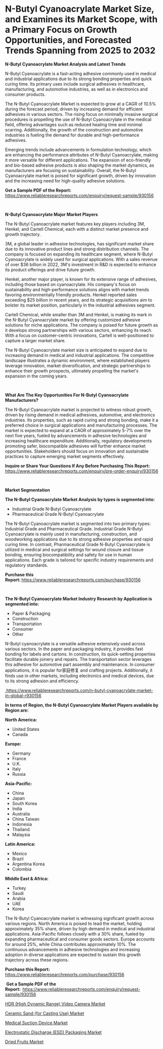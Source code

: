 <p><h1>N-Butyl Cyanoacrylate Market Size, and Examines its Market Scope, with a Primary Focus on Growth Opportunities, and Forecasted Trends Spanning from 2025 to 2032</h1></p><p><strong>N-Butyl Cyanoacrylate Market Analysis and Latest Trends</strong></p>
<p><p>N-Butyl Cyanoacrylate is a fast-acting adhesive commonly used in medical and industrial applications due to its strong bonding properties and quick curing time. Its primary uses include surgical adhesives in healthcare, manufacturing, and automotive industries, as well as in electronics and consumer products. </p><p>The N-Butyl Cyanoacrylate Market is expected to grow at a CAGR of 10.5% during the forecast period, driven by increasing demand for efficient adhesives in various sectors. The rising focus on minimally invasive surgical procedures is propelling the use of N-Butyl Cyanoacrylate in the medical field, offering advantages such as reduced healing time and minimal scarring. Additionally, the growth of the construction and automotive industries is fueling the demand for durable and high-performance adhesives. </p><p>Emerging trends include advancements in formulation technology, which are enhancing the performance attributes of N-Butyl Cyanoacrylate, making it more versatile for different applications. The expansion of eco-friendly and bio-based adhesive products is also shaping the market dynamics, as manufacturers are focusing on sustainability. Overall, the N-Butyl Cyanoacrylate market is poised for significant growth, driven by innovation and the increasing need for high-quality adhesive solutions.</p></p>
<p><strong>Get a Sample PDF of the Report:&nbsp;</strong> <a href="https://www.reliableresearchreports.com/enquiry/request-sample/930156?utm_campaign=16&utm_medium=2&utm_source=Github&utm_content=ia&utm_term=06012025&utm_id=n-butyl-cyanoacrylate">https://www.reliableresearchreports.com/enquiry/request-sample/930156</a></p>
<p>&nbsp;</p>
<p><strong>N-Butyl Cyanoacrylate Major Market Players</strong></p>
<p><p>The N-Butyl Cyanoacrylate market features key players including 3M, Henkel, and Cartell Chemical, each with a distinct market presence and growth trajectory. </p><p>3M, a global leader in adhesive technologies, has significant market share due to its innovative product lines and strong distribution channels. The company is focused on expanding its healthcare segment, where N-Butyl Cyanoacrylate is widely used for surgical applications. With a sales revenue of over $36 billion in 2022, 3M's investment in R&D is expected to enhance its product offerings and drive future growth.</p><p>Henkel, another major player, is known for its extensive range of adhesives, including those based on cyanoacrylate. His company's focus on sustainability and high-performance solutions aligns with market trends favoring environmentally friendly products. Henkel reported sales exceeding $25 billion in recent years, and its strategic acquisitions aim to bolster its market position, particularly in the industrial adhesives segment.</p><p>Cartell Chemical, while smaller than 3M and Henkel, is making its mark in the N-Butyl Cyanoacrylate market by offering customized adhesive solutions for niche applications. The company is poised for future growth as it develops strong partnerships with various sectors, enhancing its reach. With a focus on customer-centric innovations, Cartell is well-positioned to capture a larger market share.</p><p>The N-Butyl Cyanoacrylate market size is anticipated to expand due to increasing demand in medical and industrial applications. The competitive landscape illustrates a dynamic environment, where established players leverage innovation, market diversification, and strategic partnerships to enhance their growth prospects, ultimately propelling the market's expansion in the coming years.</p></p>
<p>&nbsp;</p>
<p><strong>What Are The Key Opportunities For N-Butyl Cyanoacrylate Manufacturers?</strong></p>
<p><p>The N-Butyl Cyanoacrylate market is projected to witness robust growth, driven by rising demand in medical adhesives, automotive, and electronics industries. Its properties, such as rapid curing and strong bonding, make it a preferred choice in surgical applications and manufacturing processes. The market is expected to expand at a CAGR of approximately 5-7% over the next five years, fueled by advancements in adhesive technologies and increasing healthcare expenditure. Additionally, regulatory developments promoting safer, biocompatible adhesives will further enhance market opportunities. Stakeholders should focus on innovation and sustainable practices to capture emerging market segments effectively.</p></p>
<p><strong>Inquire or Share Your Questions If Any Before Purchasing This Report:</strong> <a href="https://www.reliableresearchreports.com/enquiry/pre-order-enquiry/930156?utm_campaign=16&utm_medium=2&utm_source=Github&utm_content=ia&utm_term=06012025&utm_id=n-butyl-cyanoacrylate">https://www.reliableresearchreports.com/enquiry/pre-order-enquiry/930156</a></p>
<p>&nbsp;</p>
<p><strong>Market Segmentation</strong></p>
<p><strong>The N-Butyl Cyanoacrylate Market Analysis by types is segmented into:</strong></p>
<p><ul><li>Industrial Grade N-Butyl Cyanoacrylate</li><li>Pharmaceutical Grade N-Butyl Cyanoacrylate</li></ul></p>
<p><p>The N-Butyl Cyanoacrylate market is segmented into two primary types: Industrial Grade and Pharmaceutical Grade. Industrial Grade N-Butyl Cyanoacrylate is mainly used in manufacturing, construction, and woodworking applications due to its strong adhesive properties and rapid curing time. In contrast, Pharmaceutical Grade N-Butyl Cyanoacrylate is utilized in medical and surgical settings for wound closure and tissue bonding, ensuring biocompatibility and safety for use in human applications. Each grade is tailored for specific industry requirements and regulatory standards.</p></p>
<p><strong>Purchase this Report:&nbsp;</strong><a href="https://www.reliableresearchreports.com/purchase/930156?utm_campaign=16&utm_medium=2&utm_source=Github&utm_content=ia&utm_term=06012025&utm_id=n-butyl-cyanoacrylate">https://www.reliableresearchreports.com/purchase/930156</a></p>
<p>&nbsp;</p>
<p><strong>The N-Butyl Cyanoacrylate Market Industry Research by Application is segmented into:</strong></p>
<p><ul><li>Paper & Packaging</li><li>Construction</li><li>Transportation</li><li>Consumer</li><li>Other</li></ul></p>
<p><p>N-Butyl cyanoacrylate is a versatile adhesive extensively used across various sectors. In the paper and packaging industry, it provides fast bonding for labels and cartons. In construction, its quick-setting properties facilitate durable joinery and repairs. The transportation sector leverages this adhesive for automotive part assembly and maintenance. In consumer applications, it is popular for家庭修复 and crafting projects. Additionally, it finds use in other markets, including electronics and medical devices, due to its strong adhesion and efficiency.</p></p>
<p><a href="https://www.reliableresearchreports.com/n-butyl-cyanoacrylate-market-in-global-r930156?utm_campaign=16&utm_medium=2&utm_source=Github&utm_content=ia&utm_term=06012025&utm_id=n-butyl-cyanoacrylate">&nbsp;https://www.reliableresearchreports.com/n-butyl-cyanoacrylate-market-in-global-r930156</a></p>
<p><strong>In terms of Region, the N-Butyl Cyanoacrylate Market Players available by Region are:</strong></p>
<p>
    <p> <strong> North America: </strong>
        <ul>
            <li>United States</li>
            <li>Canada</li>
        </ul>
        </p> 
    <p> <strong> Europe: </strong>
        <ul>
            <li>Germany</li>
            <li>France</li>
            <li>U.K.</li>
            <li>Italy</li>
            <li>Russia</li>
        </ul>
        </p> 
    <p> <strong> Asia-Pacific: </strong>
        <ul>
            <li>China</li>
            <li>Japan</li>
            <li>South Korea</li>
            <li>India</li>
            <li>Australia</li>
            <li>China Taiwan</li>
            <li>Indonesia</li>
            <li>Thailand</li>
            <li>Malaysia</li>
        </ul>
        </p> 
    <p> <strong> Latin America: </strong>
        <ul>
            <li>Mexico</li>
            <li>Brazil</li>
            <li>Argentina Korea</li>
            <li>Colombia</li>
        </ul>
        </p> 
    <p> <strong> Middle East & Africa: </strong>
        <ul>
            <li>Turkey</li>
            <li>Saudi</li>
            <li>Arabia</li>
            <li>UAE</li>
            <li>Korea</li>
        </ul>
    </p>
    </p>
<p><p>The N-Butyl Cyanoacrylate market is witnessing significant growth across various regions. North America is poised to lead the market, holding approximately 35% share, driven by high demand in medical and industrial applications. Asia-Pacific follows closely with a 30% share, fueled by expanding pharmaceutical and consumer goods sectors. Europe accounts for around 25%, while China contributes approximately 10%. The continuous advancements in adhesive technologies and increasing adoption in diverse applications are expected to sustain this growth trajectory across these regions.</p></p>
<p><strong>Purchase this Report: </strong><a href="https://www.reliableresearchreports.com/purchase/930156?utm_campaign=16&utm_medium=2&utm_source=Github&utm_content=ia&utm_term=06012025&utm_id=n-butyl-cyanoacrylate">https://www.reliableresearchreports.com/purchase/930156</a></p>
<p>&nbsp;<strong>Get a Sample PDF of the Report:&nbsp;&nbsp;</strong><a href="https://www.reliableresearchreports.com/enquiry/request-sample/930156?utm_campaign=16&utm_medium=2&utm_source=Github&utm_content=ia&utm_term=06012025&utm_id=n-butyl-cyanoacrylate">https://www.reliableresearchreports.com/enquiry/request-sample/930156</a></p>
<p><strong></strong></p>
<p><p><a href="https://www.linkedin.com/pulse/complete-analysis-hdr-high-dynamic-range-video-camera-markets-bkqac?utm_campaign=16&utm_medium=2&utm_source=Github&utm_content=ia&utm_term=06012025&utm_id=n-butyl-cyanoacrylate">HDR (High Dynamic Range) Video Camera Market</a></p><p><a href="https://www.linkedin.com/pulse/ceramic-sand-casting-use-industry-forecast-future-growth-gw8me?utm_campaign=16&utm_medium=2&utm_source=Github&utm_content=ia&utm_term=06012025&utm_id=n-butyl-cyanoacrylate">Ceramic Sand (for Casting Use) Market</a></p><p><a href="https://www.linkedin.com/pulse/medical-suction-device-market-revolution-2025-2032-trends-aksme?utm_campaign=16&utm_medium=2&utm_source=Github&utm_content=ia&utm_term=06012025&utm_id=n-butyl-cyanoacrylate">Medical Suction Device Market</a></p><p><a href="https://www.linkedin.com/pulse/global-electrostatic-discharge-esd-packaging-market-analysis-tpjte?utm_campaign=16&utm_medium=2&utm_source=Github&utm_content=ia&utm_term=06012025&utm_id=n-butyl-cyanoacrylate">Electrostatic Discharge (ESD) Packaging Market</a></p><p><a href="https://www.linkedin.com/pulse/detailed-examination-dried-fruits-market-macro-overview-forecasted-k3ooe?utm_campaign=16&utm_medium=2&utm_source=Github&utm_content=ia&utm_term=06012025&utm_id=n-butyl-cyanoacrylate">Dried Fruits Market</a></p></p>
